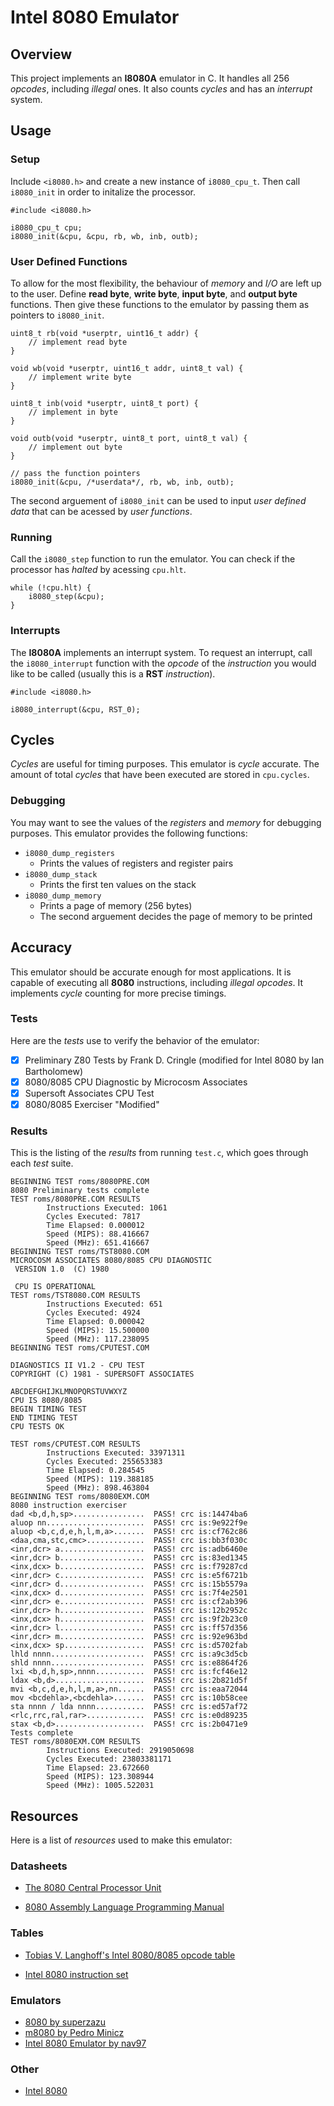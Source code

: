 # Intel 8080 Emulator

## Overview
    
This project implements an **I8080A** emulator in C. It handles all 256 *opcodes*, including *illegal* ones. It also counts *cycles* and has an *interrupt* system. 

## Usage

### Setup

Include `<i8080.h>` and create a new instance of `i8080_cpu_t`. Then call `i8080_init` in order to initalize the processor.

```
#include <i8080.h>

i8080_cpu_t cpu;
i8080_init(&cpu, &cpu, rb, wb, inb, outb);
```


### User Defined Functions

To allow for the most flexibility, the behaviour of *memory* and *I/O* are left up to the user. Define **read byte**, **write byte**, **input byte**, and **output byte** functions. Then give these functions to the emulator by passing them as pointers to `i8080_init`.

```
uint8_t rb(void *userptr, uint16_t addr) {
    // implement read byte
}

void wb(void *userptr, uint16_t addr, uint8_t val) {
    // implement write byte
}

uint8_t inb(void *userptr, uint8_t port) {
    // implement in byte
}

void outb(void *userptr, uint8_t port, uint8_t val) {
    // implement out byte
}

// pass the function pointers
i8080_init(&cpu, /*userdata*/, rb, wb, inb, outb);
```

The second arguement of `i8080_init` can be used to input *user defined data* that can be acessed by *user functions*.

### Running

Call the `i8080_step` function to run the emulator. You can check if the processor has *halted* by acessing `cpu.hlt`.

```
while (!cpu.hlt) {
    i8080_step(&cpu);
}
```

### Interrupts

The **I8080A** implements an interrupt system. To request an interrupt, call the `i8080_interrupt` function with the *opcode* of the *instruction* you would like to be called (usually this is a **RST** *instruction*).

```
#include <i8080.h>

i8080_interrupt(&cpu, RST_0);
```

## Cycles

*Cycles* are useful for timing purposes. This emulator is *cycle* accurate. The amount of total *cycles* that have been executed are stored in `cpu.cycles`.

### Debugging

You may want to see the values of the *registers* and *memory* for debugging purposes. This emulator provides the following functions:

- `i8080_dump_registers`
    - Prints the values of registers and register pairs
- `i8080_dump_stack`
    - Prints the first ten values on the stack
- `i8080_dump_memory`
    - Prints a page of memory (256 bytes)
    - The second arguement decides the page of memory to be printed

## Accuracy

This emulator should be accurate enough for most applications. It is capable of executing all **8080** instructions, including *illegal* *opcodes*. It implements *cycle* counting for more precise timings. 

### Tests

Here are the *tests* use to verify the behavior of the emulator:

- [x] Preliminary Z80 Tests by Frank D. Cringle (modified for Intel 8080 by Ian Bartholomew)
- [x] 8080/8085 CPU Diagnostic by Microcosm Associates 
- [x] Supersoft Associates CPU Test
- [x] 8080/8085 Exerciser "Modified"

### Results

This is the listing of the *results* from running `test.c`, which goes through each *test* suite.

```
BEGINNING TEST roms/8080PRE.COM
8080 Preliminary tests complete
TEST roms/8080PRE.COM RESULTS
        Instructions Executed: 1061
        Cycles Executed: 7817
        Time Elapsed: 0.000012
        Speed (MIPS): 88.416667
        Speed (MHz): 651.416667
BEGINNING TEST roms/TST8080.COM
MICROCOSM ASSOCIATES 8080/8085 CPU DIAGNOSTIC
 VERSION 1.0  (C) 1980

 CPU IS OPERATIONAL
TEST roms/TST8080.COM RESULTS
        Instructions Executed: 651
        Cycles Executed: 4924
        Time Elapsed: 0.000042
        Speed (MIPS): 15.500000
        Speed (MHz): 117.238095
BEGINNING TEST roms/CPUTEST.COM

DIAGNOSTICS II V1.2 - CPU TEST
COPYRIGHT (C) 1981 - SUPERSOFT ASSOCIATES

ABCDEFGHIJKLMNOPQRSTUVWXYZ
CPU IS 8080/8085
BEGIN TIMING TEST
END TIMING TEST
CPU TESTS OK

TEST roms/CPUTEST.COM RESULTS
        Instructions Executed: 33971311
        Cycles Executed: 255653383
        Time Elapsed: 0.284545
        Speed (MIPS): 119.388185
        Speed (MHz): 898.463804
BEGINNING TEST roms/8080EXM.COM
8080 instruction exerciser
dad <b,d,h,sp>................  PASS! crc is:14474ba6
aluop nn......................  PASS! crc is:9e922f9e
aluop <b,c,d,e,h,l,m,a>.......  PASS! crc is:cf762c86
<daa,cma,stc,cmc>.............  PASS! crc is:bb3f030c
<inr,dcr> a...................  PASS! crc is:adb6460e
<inr,dcr> b...................  PASS! crc is:83ed1345
<inx,dcx> b...................  PASS! crc is:f79287cd
<inr,dcr> c...................  PASS! crc is:e5f6721b
<inr,dcr> d...................  PASS! crc is:15b5579a
<inx,dcx> d...................  PASS! crc is:7f4e2501
<inr,dcr> e...................  PASS! crc is:cf2ab396
<inr,dcr> h...................  PASS! crc is:12b2952c
<inx,dcx> h...................  PASS! crc is:9f2b23c0
<inr,dcr> l...................  PASS! crc is:ff57d356
<inr,dcr> m...................  PASS! crc is:92e963bd
<inx,dcx> sp..................  PASS! crc is:d5702fab
lhld nnnn.....................  PASS! crc is:a9c3d5cb
shld nnnn.....................  PASS! crc is:e8864f26
lxi <b,d,h,sp>,nnnn...........  PASS! crc is:fcf46e12
ldax <b,d>....................  PASS! crc is:2b821d5f
mvi <b,c,d,e,h,l,m,a>,nn......  PASS! crc is:eaa72044
mov <bcdehla>,<bcdehla>.......  PASS! crc is:10b58cee
sta nnnn / lda nnnn...........  PASS! crc is:ed57af72
<rlc,rrc,ral,rar>.............  PASS! crc is:e0d89235
stax <b,d>....................  PASS! crc is:2b0471e9
Tests complete
TEST roms/8080EXM.COM RESULTS
        Instructions Executed: 2919050698
        Cycles Executed: 23803381171
        Time Elapsed: 23.672660
        Speed (MIPS): 123.308944
        Speed (MHz): 1005.522031
```

## Resources

Here is a list of *resources* used to make this emulator:

### Datasheets

- [The 8080 Central Processor Unit](https://deramp.com/downloads/intel/8080%20Data%20Sheet.pdf)

- [8080 Assembly Language Programming Manual](https://altairclone.com/downloads/manuals/8080%20Programmers%20Manual.pdf)

### Tables

- [Tobias V. Langhoff's Intel 8080/8085 opcode table](https://tobiasvl.github.io/optable/intel-8080/)

- [Intel 8080 instruction set](https://pastraiser.com/cpu/i8080/i8080_opcodes.html)

### Emulators

- [8080 by superzazu](https://github.com/superzazu/8080/blob/master/README.md)
- [m8080 by Pedro Minicz](https://github.com/pedrominicz/m8080/blob/master/m8080.h)
- [Intel 8080 Emulator by nav97](https://github.com/nav97/Intel-8080-Emulator/blob/master/i8080.c) 

### Other

- [Intel 8080](https://en.wikipedia.org/wiki/Intel_8080)